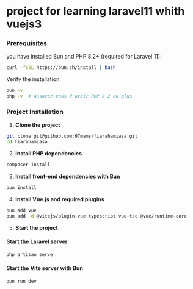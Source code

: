 # project for learning laravel11 whith vuejs3

### Prerequisites

you have installed Bun and PHP 8.2+ (required for Laravel 11):
```sh
curl -fsSL https://bun.sh/install | bash
```

Verify the installation:
```sh
bun -v
php -v  # Assurez-vous d'avoir PHP 8.2 ou plus
```

### Project Installation

1. **Clone the project**
```sh
git clone git@github.com:97mams/fiarahamiasa.git
cd fiarahamiasa
```

2. **Install PHP dependencies**
```sh
composer install
```

3. **Install front-end dependencies with Bun**
```sh
bun install
```

4. **Install Vue.js and required plugins**
```sh
bun add vue
bun add -d @vitejs/plugin-vue typescript vue-tsc @vue/runtime-core
```

5. **Start the project**

#### Start the Laravel server
```sh
php artisan serve
```

#### Start the Vite server with Bun
```sh
bun run dev
```
